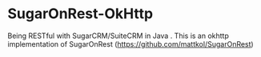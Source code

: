 # SugarOnRest-OkHttp
Being RESTful with SugarCRM/SuiteCRM in Java . This is an okhttp implementation of SugarOnRest (https://github.com/mattkol/SugarOnRest)
